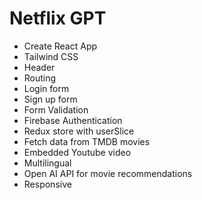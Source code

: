 # Netflix GPT

- Create React App
- Tailwind CSS
- Header
- Routing
- Login form
- Sign up form
- Form Validation
- Firebase Authentication
- Redux store with userSlice
- Fetch data from TMDB movies
- Embedded Youtube video
- Multilingual
- Open AI API for movie recommendations
- Responsive
